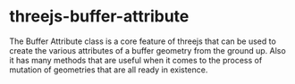 # threejs-buffer-attribute

The Buffer Attribute class is a core feature of threejs that can be used to create the various attributes of a buffer geometry from the ground up. Also it has many methods that are useful when it comes to the process of mutation of geometries that are all ready in existence.

